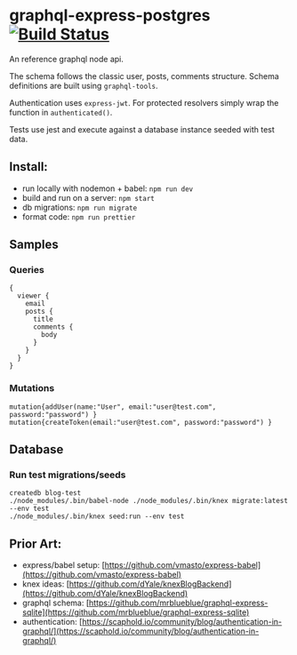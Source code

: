 # graphql-express-postgres [![Build Status](https://travis-ci.org/matt-sm/graphql-express-postgres.svg?branch=master)](https://travis-ci.org/matt-sm/graphql-express-postgres)
An reference graphql node api.

The schema follows the classic user, posts, comments structure.  Schema definitions are built using `graphql-tools`. 

Authentication uses `express-jwt`.  For protected resolvers simply wrap the function in `authenticated()`. 

Tests use jest and execute against a database instance seeded with test data.
## Install:
- run locally with nodemon + babel: `npm run dev`
- build and run on a server: `npm start`
- db migrations: `npm run migrate`
- format code: `npm run prettier`

## Samples
### Queries
```
{
  viewer {
    email
    posts {
      title
      comments {
        body
      }
    }   
  }
}
```
### Mutations
```
mutation{addUser(name:"User", email:"user@test.com", password:"password") }
mutation{createToken(email:"user@test.com", password:"password") }
```
## Database
### Run test migrations/seeds
```
createdb blog-test
./node_modules/.bin/babel-node ./node_modules/.bin/knex migrate:latest --env test
./node_modules/.bin/knex seed:run --env test
```
## Prior Art:
- express/babel setup: [https://github.com/vmasto/express-babel](https://github.com/vmasto/express-babel)
- knex ideas: [https://github.com/dYale/knexBlogBackend](https://github.com/dYale/knexBlogBackend)
- graphql schema: [https://github.com/mrblueblue/graphql-express-sqlite](https://github.com/mrblueblue/graphql-express-sqlite)
- authentication: [https://scaphold.io/community/blog/authentication-in-graphql/](https://scaphold.io/community/blog/authentication-in-graphql/)
